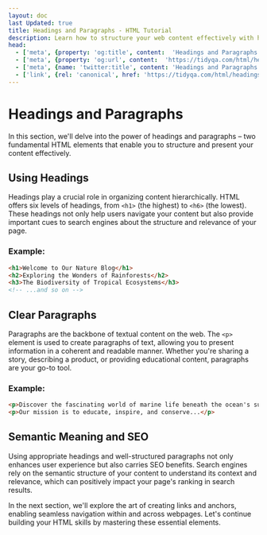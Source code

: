 ```yaml
---
layout: doc
last Updated: true
title: Headings and Paragraphs - HTML Tutorial
description: Learn how to structure your web content effectively with headings and paragraphs in our HTML tutorial. Discover the significance of semantic headings (<h1> to <h6>) for content organization and search engine optimization.
head:
  - ['meta', {property: 'og:title', content:  'Headings and Paragraphs - HTML Tutorial' }]
  - ['meta', {property: 'og:url', content:  'https://tidyqa.com/html/headings-and-paragraphs/' }] 
  - ['meta', {name: 'twitter:title', content: 'Headings and Paragraphs - HTML Tutorial'}]
  - ['link', {rel: 'canonical', href: 'https://tidyqa.com/html/headings-and-paragraphs/'}]
---
```


# Headings and Paragraphs

In this section, we'll delve into the power of headings and paragraphs – two fundamental HTML elements that enable you to structure and present your content effectively.

## Using Headings

Headings play a crucial role in organizing content hierarchically. HTML offers six levels of headings, from `<h1>` (the highest) to `<h6>` (the lowest). These headings not only help users navigate your content but also provide important cues to search engines about the structure and relevance of your page.

### Example:

```html
<h1>Welcome to Our Nature Blog</h1>
<h2>Exploring the Wonders of Rainforests</h2>
<h3>The Biodiversity of Tropical Ecosystems</h3>
<!-- ...and so on -->
```

## Clear Paragraphs

Paragraphs are the backbone of textual content on the web. The `<p>` element is used to create paragraphs of text, allowing you to present information in a coherent and readable manner. Whether you're sharing a story, describing a product, or providing educational content, paragraphs are your go-to tool.

### Example:

```html
<p>Discover the fascinating world of marine life beneath the ocean's surface...</p>
<p>Our mission is to educate, inspire, and conserve...</p>
```

## Semantic Meaning and SEO

Using appropriate headings and well-structured paragraphs not only enhances user experience but also carries SEO benefits. Search engines rely on the semantic structure of your content to understand its context and relevance, which can positively impact your page's ranking in search results.

In the next section, we'll explore the art of creating links and anchors, enabling seamless navigation within and across webpages. Let's continue building your HTML skills by mastering these essential elements.